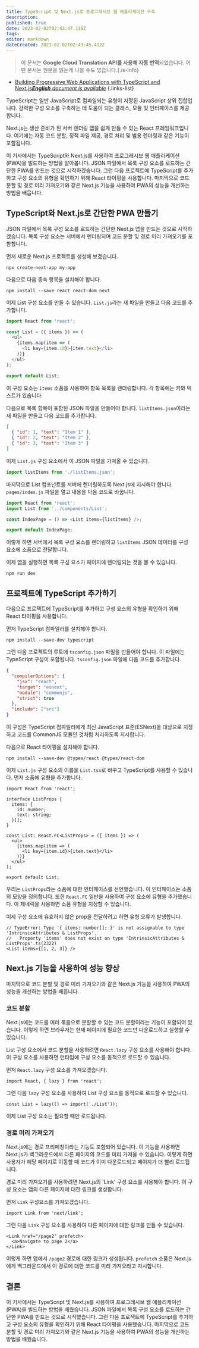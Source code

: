 ```yaml
---
title: TypeScript 및 Next.js로 프로그레시브 웹 애플리케이션 구축
description: 
published: true
date: 2023-02-02T02:43:47.118Z
tags: 
editor: markdown
dateCreated: 2023-02-02T02:43:45.412Z
---
```


> 이 문서는 **Google Cloud Translation API를 사용해 자동 번역**되었습니다.
어떤 문서는 원문을 읽는게 나을 수도 있습니다.{.is-info}



- [Building Progressive Web Applications with TypeScript and Next.js***English** document is available*](/en/Knowledge-base/TypeScript/building-progressive-web-applications-with-typescript-and-next-js)
{.links-list}


TypeScript는 일반 JavaScript로 컴파일되는 유형이 지정된 JavaScript 상위 집합입니다. 강력한 구성 요소를 구축하는 데 도움이 되는 클래스, 모듈 및 인터페이스를 제공합니다.

Next.js는 생산 준비가 된 서버 렌더링 앱을 쉽게 만들 수 있는 React 프레임워크입니다. 여기에는 자동 코드 분할, 정적 파일 제공, 경로 처리 및 범용 렌더링과 같은 기능이 포함됩니다.

이 기사에서는 TypeScript와 Next.js를 사용하여 프로그레시브 웹 애플리케이션(PWA)을 빌드하는 방법을 알아봅니다. JSON 파일에서 목록 구성 요소를 로드하는 간단한 PWA를 만드는 것으로 시작하겠습니다. 그런 다음 프로젝트에 TypeScript를 추가하고 구성 요소의 유형을 확인하기 위해 React 타이핑을 사용합니다. 마지막으로 코드 분할 및 경로 미리 가져오기와 같은 Next.js 기능을 사용하여 PWA의 성능을 개선하는 방법을 배웁니다.

## TypeScript와 Next.js로 간단한 PWA 만들기

JSON 파일에서 목록 구성 요소를 로드하는 간단한 Next.js 앱을 만드는 것으로 시작하겠습니다. 목록 구성 요소는 서버에서 렌더링되며 코드 분할 및 경로 미리 가져오기를 포함합니다.

먼저 새로운 Next.js 프로젝트를 생성해 보겠습니다.

```
npx create-next-app my-app
```

다음으로 다음 종속 항목을 설치해야 합니다.

```
npm install --save react react-dom next
```

이제 List 구성 요소를 만들 수 있습니다. `List.js`라는 새 파일을 만들고 다음 코드를 추가합니다.

```js
import React from 'react';

const List = ({ items }) => (
  <ul>
    {items.map(item => (
      <li key={item.id}>{item.text}</li>
    ))}
  </ul>
);

export default List;
```

이 구성 요소는 `items` 소품을 사용하여 항목 목록을 렌더링합니다. 각 항목에는 키와 텍스트가 있습니다.

다음으로 목록 항목이 포함된 JSON 파일을 만들어야 합니다. `listItems.json`이라는 새 파일을 만들고 다음 코드를 추가합니다.

```json
[
  { "id": 1, "text": "Item 1" },
  { "id": 2, "text": "Item 2" },
  { "id": 3, "text": "Item 3" }
]
```

이제 `List.js` 구성 요소에서 이 JSON 파일을 가져올 수 있습니다.

```js
import listItems from './listItems.json';
```

마지막으로 List 컴포넌트를 서버에 렌더링하도록 Next.js에 지시해야 합니다. `pages/index.js` 파일을 열고 내용을 다음 코드로 바꿉니다.

```js
import React from 'react';
import List from '../components/List';

const IndexPage = () => <List items={listItems} />;

export default IndexPage;
```

이렇게 하면 서버에서 목록 구성 요소를 렌더링하고 `listItems` JSON 데이터를 구성 요소에 소품으로 전달합니다.

이제 앱을 실행하면 목록 구성 요소가 페이지에 렌더링되는 것을 볼 수 있습니다.

```
npm run dev
```

## 프로젝트에 TypeScript 추가하기

다음으로 프로젝트에 TypeScript를 추가하고 구성 요소의 유형을 확인하기 위해 React 타이핑을 사용합니다.

먼저 TypeScript 컴파일러를 설치해야 합니다.

```
npm install --save-dev typescript
```

그런 다음 프로젝트의 루트에 `tsconfig.json` 파일을 만들어야 합니다. 이 파일에는 TypeScript 구성이 포함됩니다. `tsconfig.json` 파일에 다음 코드를 추가합니다.

```json
{
  "compilerOptions": {
    "jsx": "react",
    "target": "esnext",
    "module": "commonjs",
    "strict": true
  },
  "include": ["src"]
}
```

이 구성은 TypeScript 컴파일러에게 최신 JavaScript 표준(ESNext)을 대상으로 지정하고 코드를 CommonJS 모듈인 것처럼 처리하도록 지시합니다.

다음으로 React 타이핑을 설치해야 합니다.

```
npm install --save-dev @types/react @types/react-dom
```

이제 `List.js` 구성 요소의 이름을 `List.tsx`로 바꾸고 TypeScript를 사용할 수 있습니다. 먼저 소품에 유형을 추가합니다.

```tsx
import React from 'react';

interface ListProps {
  items: {
    id: number;
    text: string;
  }[];
}

const List: React.FC<ListProps> = ({ items }) => (
  <ul>
    {items.map(item => (
      <li key={item.id}>{item.text}</li>
    ))}
  </ul>
);

export default List;
```

우리는 `ListProps`라는 소품에 대한 인터페이스를 선언했습니다. 이 인터페이스는 소품의 모양을 정의합니다. 또한 `React.FC` 일반을 사용하여 구성 요소에 유형을 추가했습니다. 이 제네릭을 사용하면 소품 유형을 지정할 수 있습니다.

이제 구성 요소에 유효하지 않은 prop을 전달하려고 하면 유형 오류가 발생합니다.

```tsx
// TypeError: Type '{ items: number[]; }' is not assignable to type 'IntrinsicAttributes & ListProps'.
//   Property 'items' does not exist on type 'IntrinsicAttributes & ListProps'.ts(2322)
<List items={[1, 2, 3]} />
```

## Next.js 기능을 사용하여 성능 향상

마지막으로 코드 분할 및 경로 미리 가져오기와 같은 Next.js 기능을 사용하여 PWA의 성능을 개선하는 방법을 배웁니다.

### 코드 분할

Next.js에는 코드를 여러 묶음으로 분할할 수 있는 코드 분할이라는 기능이 포함되어 있습니다. 이렇게 하면 브라우저는 현재 페이지에 필요한 코드만 다운로드하고 실행할 수 있습니다.

List 구성 요소에서 코드 분할을 사용하려면 `React.lazy` 구성 요소를 사용해야 합니다. 이 구성 요소를 사용하면 런타임에 구성 요소를 동적으로 로드할 수 있습니다.

먼저 `React.lazy` 구성 요소를 가져오겠습니다.

```tsx
import React, { lazy } from 'react';
```

그런 다음 `lazy` 구성 요소를 사용하여 List 구성 요소를 동적으로 로드할 수 있습니다.

```tsx
const List = lazy(() => import('./List'));
```

이제 List 구성 요소는 필요할 때만 로드됩니다.

### 경로 미리 가져오기

Next.js에는 경로 프리페칭이라는 기능도 포함되어 있습니다. 이 기능을 사용하면 Next.js가 백그라운드에서 다른 페이지의 코드를 미리 가져올 수 있습니다. 이렇게 하면 사용자가 해당 페이지로 이동할 때 코드가 이미 다운로드되고 페이지가 더 빨리 로드됩니다.

경로 미리 가져오기를 사용하려면 Next.js의 'Link' 구성 요소를 사용해야 합니다. 이 구성 요소는 앱의 다른 페이지에 대한 링크를 생성합니다.

먼저 `Link` 구성요소를 가져오겠습니다.

```tsx
import Link from 'next/link';
```

그런 다음 `Link` 구성 요소를 사용하여 다른 페이지에 대한 링크를 만들 수 있습니다.

```tsx
<Link href="/page2" prefetch>
  <a>Navigate to page 2</a>
</Link>
```

이렇게 하면 앱에서 `/page2` 경로에 대한 링크가 생성됩니다. `prefetch` 소품은 Next.js에게 백그라운드에서 이 경로에 대한 코드를 미리 가져오라고 지시합니다.

## 결론

이 기사에서는 TypeScript 및 Next.js를 사용하여 프로그레시브 웹 애플리케이션(PWA)을 빌드하는 방법을 배웠습니다. JSON 파일에서 목록 구성 요소를 로드하는 간단한 PWA를 만드는 것으로 시작했습니다. 그런 다음 프로젝트에 TypeScript를 추가하고 구성 요소의 유형을 확인하기 위해 React 타이핑을 사용했습니다. 마지막으로 코드 분할 및 경로 미리 가져오기와 같은 Next.js 기능을 사용하여 PWA의 성능을 개선하는 방법을 배웠습니다.